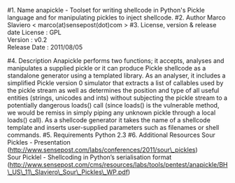 #1. Name
anapickle - Toolset for writing shellcode in Python's Pickle language and for manipulating pickles to inject shellcode.
#2. Author
Marco Slaviero < marco(at)sensepost(dot)com >
#3. License, version & release date
License : GPL  
Version : v0.2  
Release Date : 2011/08/05

#4. Description
Anapickle performs two functions; it accepts, analyses and manipulates a supplied pickle or it can
produce Pickle shellcode as a standalone generator using a templated library. As an analyser, it includes
a simplified Pickle version 0 simulator that extracts a list of callables used by the pickle stream as well as
determines the position and type of all useful entities (strings, unicodes and ints) without subjecting the
pickle stream to a potentially dangerous loads() call (since loads() is the vulnerable method, we would
be remiss in simply piping any unknown pickle through a local loads() call). As a shellcode generator it
takes the name of a shellcode template and inserts user-supplied parameters such as filenames or shell
commands.
#5. Requirements
Python 2.3
#6. Additional Resources 
Sour Pickles - Presentation (http://www.sensepost.com/labs/conferences/2011/sour\_pickles)  
Sour Picklel - Shellcoding in Python’s serialisation format (http://www.sensepost.com/cms/resources/labs/tools/pentest/anapickle/BH\_US\_11\_Slaviero\_Sour\_Pickles\_WP.pdf)
